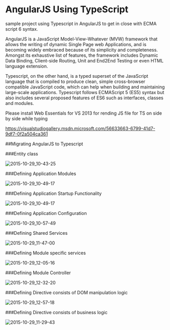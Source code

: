 # AngularJS Using TypeScript
sample project using Typescript in AngularJS to get in close with ECMA script 6 syntax.

AngularJS is a JavaScript Model-View-Whatever (MVW) framework that allows the writing of dynamic Single Page web 
Applications, and is becoming widely embraced because of its simplicity and completeness. Amongst its exhaustive list 
of features, the framework includes Dynamic Data Binding, Client-side Routing, Unit and End2End Testing or even HTML 
language extension.

Typescript, on the other hand, is a typed superset of the JavaScript language that is compiled to produce clean, simple 
cross-browser compatible JavaScript code, which can help when building and maintaining large-scale applications. 
Typescript follows ECMAScript 5 (ES5) syntax but also includes several proposed features of ES6 such as interfaces, 
classes and modules.

Please install Web Essentials for VS 2013 for rending JS file for TS on side by side while typing 

https://visualstudiogallery.msdn.microsoft.com/56633663-6799-41d7-9df7-0f2a504ca361

##Migrating AngularJS to Typescript

###Entity class


![2015-10-29_10-43-25](https://cloud.githubusercontent.com/assets/10474169/10832092/46c76b4c-7e57-11e5-8d9a-168a39192f78.png)


###Defining Application Modules 

![2015-10-29_10-49-17](https://cloud.githubusercontent.com/assets/10474169/10832002/ac163a4c-7e56-11e5-837b-b3b4f77913ef.png)

###Defining Application Startup Functionality

![2015-10-29_10-49-17](https://cloud.githubusercontent.com/assets/10474169/10832002/ac163a4c-7e56-11e5-837b-b3b4f77913ef.png)

###Defining Application Configuration

![2015-10-29_10-57-49](https://cloud.githubusercontent.com/assets/10474169/10831997/ac0c6116-7e56-11e5-8dc8-5a89ad841dde.png)

###Defining Shared Services

![2015-10-29_11-47-00](https://cloud.githubusercontent.com/assets/10474169/10831998/ac0c98fc-7e56-11e5-8157-6f777a44130d.png)

###Defining Module specific services

![2015-10-29_12-05-16](https://cloud.githubusercontent.com/assets/10474169/10831999/ac0d5e9a-7e56-11e5-97a7-44a7c70dfaa0.png)

###Defining Module Controller

![2015-10-29_12-32-20](https://cloud.githubusercontent.com/assets/10474169/10832000/ac0d7254-7e56-11e5-8f4e-f55c4683fdc8.png)

###Defining Directive consists of DOM manipulation logic

![2015-10-29_12-57-18](https://cloud.githubusercontent.com/assets/10474169/10832001/ac0e35a4-7e56-11e5-96b8-c7f23061a677.png)

###Defining Directive consists of business logic

![2015-10-29_11-29-43](https://cloud.githubusercontent.com/assets/10474169/10831995/abf7887c-7e56-11e5-9f49-866f2fa2c317.png)

